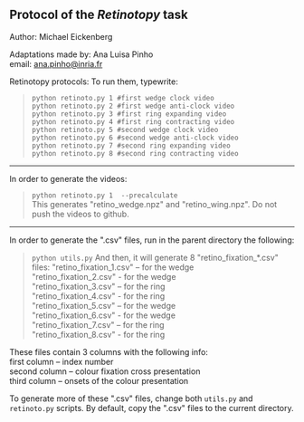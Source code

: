 ﻿## Protocol of the *Retinotopy* task  

Author: Michael Eickenberg  

Adaptations made by: Ana Luisa Pinho   
email: ana.pinho@inria.fr  

Retinotopy protocols:
To run them, typewrite:
> `python retinoto.py 1 #first wedge clock video`  
> `python retinoto.py 2 #first wedge anti-clock video`  
> `python retinoto.py 3 #first ring expanding video`  
> `python retinoto.py 4 #first ring contracting video`  
> `python retinoto.py 5 #second wedge clock video`  
> `python retinoto.py 6 #second wedge anti-clock video`  
> `python retinoto.py 7 #second ring expanding video`  
> `python retinoto.py 8 #second ring contracting video`  

________________________________________________________________________________________________________
In order to generate the videos:
> `python retinoto.py 1  --precalculate`  
This generates "retino_wedge.npz" and "retino_wing.npz". Do not push the videos to github.

________________________________________________________________________________________________________
In order to generate the ".csv" files, run in the parent directory the following:
> `python utils.py`
And then, it will generate 8 "retino_fixation_*.csv" files:
"retino_fixation_1.csv" – for the wedge  
"retino_fixation_2.csv" - for the wedge  
"retino_fixation_3.csv" – for the ring  
"retino_fixation_4.csv" - for the ring  
"retino_fixation_5.csv" – for the wedge  
"retino_fixation_6.csv" - for the wedge  
"retino_fixation_7.csv" – for the ring  
"retino_fixation_8.csv" - for the ring

These files contain 3 columns with the following info:  
first column – index number  
second column – colour fixation cross presentation  
third column – onsets of the colour presentation  

To generate more of these ".csv" files, change both `utils.py` and `retinoto.py` scripts. 
By default, copy the ".csv" files to the current directory.
